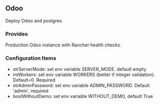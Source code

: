 ## Odoo

Deploy Odoo and postgres

### Provides

Production Odoo instance with Rancher health checks.

### Configuration Items

 * strServerMode: set env variable SERVER_MODE. default empty
 * intWorkers: set env variable WORKERS (better if integer validation). Default=0. Required
 * strAdminPassword: set env variable ADMIN_PASSWORD. Default 'admin', required
 * boolWithoutDemo: set env variable WITHOUT_DEMO, default True
